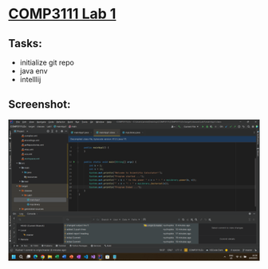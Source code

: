 # <u>COMP3111 Lab 1</u>
## Tasks:
* initialize git repo
* java env
* intelllij

## Screenshot:
![the screenshot of the intellij interface task 3](../../../Lab1.png)